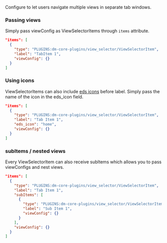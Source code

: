 Configure to let users navigate multiple views in separate tab windows.

### Passing views
Simply pass viewConfig as ViewSelectorItems through `items` attribute.

```json
"items": [
  {
    "type": "PLUGINS:dm-core-plugins/view_selector/ViewSelectorItem",
    "label": "TabItem 1",
    "viewConfig": {}
  }
]
```

### Using icons
ViewSelectorItems can also include [eds icons](https://storybook.eds.equinor.com/?path=/docs/icons-iconpreview-docs--docs) before label. Simply pass the name of the icon in the eds_icon field.

```json {5}
"items": [
  {
    "type": "PLUGINS:dm-core-plugins/view_selector/ViewSelectorItem",
    "label": "Tab Item 1",
    "eds_icon": "home",
    "viewConfig": {}
  }
]
```

### subItems / nested views
Every ViewSelectorItem can also receive subItems which allows you to pass viewConfigs and nest views.
```json {5}
"items": [
  {
    "type": "PLUGINS:dm-core-plugins/view_selector/ViewSelectorItem",
    "label": "Tab Item 1",
    "subItems": [
      {
        "type": "PLUGINS:dm-core-plugins/view_selector/ViewSelectorItem",
        "label": "Sub Item 1",
        "viewConfig": {}
      }
    ],
    "viewConfig": {}
  }
]
```